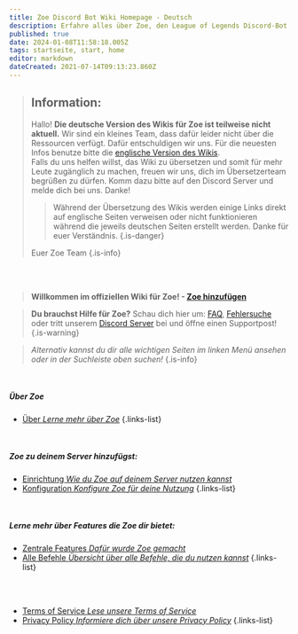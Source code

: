 ```yaml
---
title: Zoe Discord Bot Wiki Homepage - Deutsch
description: Erfahre alles über Zoe, den League of Legends Discord-Bot.
published: true
date: 2024-01-08T11:58:18.005Z
tags: startseite, start, home
editor: markdown
dateCreated: 2021-07-14T09:13:23.860Z
---
```


> ## Information:
>Hallo!
**Die deutsche Version des Wikis für Zoe ist teilweise nicht aktuell.** Wir sind ein kleines Team, dass dafür leider nicht über die Ressourcen verfügt. Dafür entschuldigen wir uns. Für die neuesten Infos benutze bitte die [englische Version des Wikis](https://wiki.zoe-discord-bot.ch/en/home). <br>
>Falls du uns helfen willst, das Wiki zu übersetzen und somit für mehr Leute zugänglich zu machen, freuen wir uns, dich im Übersetzerteam begrüßen zu dürfen. Komm dazu bitte auf den Discord Server und melde dich bei uns. Danke! <br>
> >Während der Übersetzung des Wikis werden einige Links direkt auf englische Seiten verweisen oder nicht funktionieren während die jeweils deutschen Seiten erstellt werden. Danke für euer Verständnis.
>>{.is-danger}
>
>Euer Zoe Team
>{.is-info}




<br><br>

> **Willkommen im offiziellen Wiki für Zoe!  - [**Zoe hinzufügen**](https://zoe-discord-bot.ch/invite.html)** 

> **Du brauchst Hilfe für Zoe?**  Schau dich hier um: [FAQ](/de/faq), [Fehlersuche](/de/troubleshooting) oder tritt unserem [Discord Server](https://discord.gg/4Rxrzsxb7d) bei und öffne einen Supportpost!
> {.is-warning}

>   *Alternativ kannst du dir alle wichtigen Seiten im linken Menü ansehen oder in der Suchleiste oben suchen!*
> {.is-info}

<br>

##### Über Zoe
- [<i class="mdi mdi-robot-excited-outline"></i> Über *Lerne mehr über Zoe*](/de/about)
{.links-list}

<br>

##### Zoe zu deinem Server hinzufügst:
- [<i class="mdi mdi-power"></i> Einrichtung *Wie du Zoe auf deinem Server nutzen kannst*](/de/setup)
- [<i class="mdi mdi-cog-outline"></i> Konfiguration *Konfigure Zoe für deine Nutzung*](/de/Zoe-Configuration)
{.links-list}

<br>

##### Lerne mehr über Features die Zoe dir bietet:
- [<i class="mdi mdi-diamond-stone"></i> Zentrale Features *Dafür wurde Zoe gemacht*](/de/features)
- [<i class="mdi mdi-message-outline"></i> Alle Befehle *Übersicht über alle Befehle, die du nutzen kannst*](/de/commands)
{.links-list}

<br><br>

- [<i class="mdi mdi-shield-check-outline"></i> Terms of Service *Lese unsere Terms of Service*](https://zoe-discord-bot.ch/terms-of-service.html)
- [<i class="mdi mdi-shield-lock-outline"></i> Privacy Policy *Informiere dich über unsere Privacy Policy*](https://zoe-discord-bot.ch/privacy-policy.html)
{.links-list}
